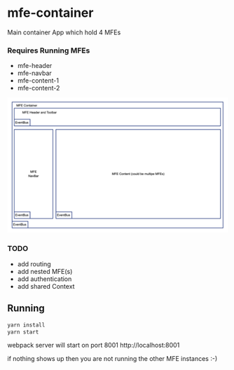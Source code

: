 # mfe-container
Main container App which hold 4 MFEs

### Requires Running MFEs

- mfe-header
- mfe-navbar
- mfe-content-1
- mfe-content-2

![Architecture Image](./Architecture.png "High Level Architecture")

### TODO

- add routing
- add nested MFE(s)
- add authentication
- add shared Context

## Running

```
yarn install
yarn start
```

webpack server will start on port 8001 http://localhost:8001

if nothing shows up then you are not running the other MFE instances :-)


